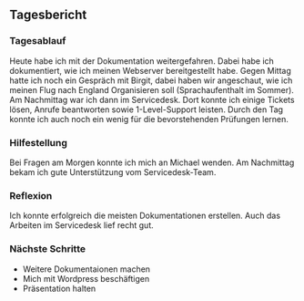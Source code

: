 ## Tagesbericht 


### Tagesablauf
Heute habe ich mit der Dokumentation weitergefahren. Dabei habe ich dokumentiert, wie ich meinen Webserver bereitgestellt habe. Gegen Mittag hatte ich noch ein Gespräch mit Birgit, dabei haben wir angeschaut, wie ich meinen Flug nach England Organisieren soll (Sprachaufenthalt im Sommer). Am Nachmittag war ich dann im Servicedesk. Dort konnte ich einige Tickets lösen, Anrufe beantworten sowie 1-Level-Support leisten. Durch den Tag konnte ich auch noch ein wenig für die bevorstehenden Prüfungen lernen.

### Hilfestellung
Bei Fragen am Morgen konnte ich mich an Michael wenden. Am Nachmittag bekam ich gute Unterstützung vom Servicedesk-Team.

### Reflexion
Ich konnte erfolgreich die meisten Dokumentationen erstellen. Auch das Arbeiten im Servicedesk lief recht gut. 

### Nächste Schritte 
- Weitere Dokumentaionen machen
- Mich mit Wordpress beschäftigen
- Präsentation halten
